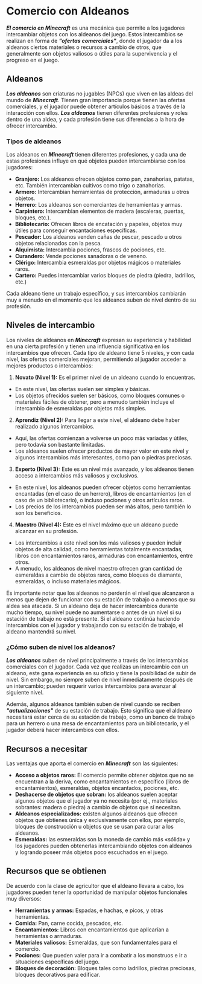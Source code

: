 # Comercio con Aldeanos

***El comercio en Minecraft*** es una mecánica que permite a los jugadores intercambiar objetos con los aldeanos del juego. Estos intercambios se realizan en forma de ***"ofertas comerciales"***, donde el jugador da a los aldeanos ciertos materiales o recursos a cambio de otros, que generalmente son objetos valiosos o útiles para la supervivencia y el progreso en el juego.

## Aldeanos

***Los aldeanos*** son criaturas no jugables (NPCs) que viven en las aldeas del mundo de ***Minecraft***. Tienen gran importancia porque tienen las ofertas comerciales, y el jugador puede obtener artículos básicos a través de la interacción con ellos. ***Los aldeanos*** tienen diferentes profesiones y roles dentro de una aldea, y cada profesión tiene sus diferencias a la hora de ofrecer intercambio.

### Tipos de aldeanos  

Los aldeanos en ***Minecraft*** tienen diferentes profesiones, y cada una de estas profesiones influye en qué objetos pueden intercambiarse con los jugadores:

- **Granjero:** Los aldeanos ofrecen objetos como pan, zanahorias, patatas, etc. También intercambian cultivos como trigo o zanahorias.
- **Armero:** Intercambian herramientas de protección, armaduras u otros objetos.
- **Herrero:** Los aldeanos son comerciantes de herramientas y armas.
- **Carpintero:** Intercambian elementos de madera (escaleras, puertas, bloques, etc.).
- **Bibliotecario:** Ofrecen libros de encatación y papeles, objetos muy útiles para conseguir encantaciones específicas.
- **Pescador:** Los aldeanos venden cañas de pescar, pescado u otros objetos relacionados con la pesca.
- **Alquimista:** Intercambia pociones, frascos de pociones, etc.
- **Curandero:** Vende pociones sanadoras o de veneno.
- **Clérigo:** Intercambia esmeraldas por objetos mágicos o materiales raros.
- **Cartero:** Puedes intercambiar varios bloques de piedra (piedra, ladrillos, etc.)

Cada aldeano tiene un trabajo específico, y sus intercambios cambiarán muy a menudo en el momento que los aldeanos suben de nivel dentro de su profesión. 

## Niveles de intercambio

Los niveles de aldeanos en ***Minecraft*** expresan su experiencia y habilidad en una cierta profesión y tienen una influencia significativa en los intercambios que ofrecen. Cada tipo de aldeano tiene 5 niveles, y con cada nivel, las ofertas comerciales mejoran, permitiendo al jugador acceder a mejores productos o intercambios:

1. **Novato (Nivel 1):** Es el primer nivel de un aldeano cuando lo encuentras.
- En este nivel, las ofertas suelen ser simples y básicas.
- Los objetos ofrecidos suelen ser básicos, como bloques comunes o materiales fáciles de obtener, pero a menudo también incluye el intercambio de esmeraldas por objetos más simples.

2. **Aprendiz (Nivel 2):** Para llegar a este nivel, el aldeano debe haber realizado algunos intercambios.
- Aquí, las ofertas comienzan a volverse un poco más variadas y útiles, pero todavía son bastante limitadas.
- Los aldeanos suelen ofrecer productos de mayor valor en este nivel y algunos intercambios más interesantes, como pan o piedras preciosas.

3. **Experto (Nivel 3):** Este es un nivel más avanzado, y los aldeanos tienen acceso a intercambios más valiosos y exclusivos.
- En este nivel, los aldeanos pueden ofrecer objetos como herramientas encantadas (en el caso de un herrero), libros de encantamientos (en el caso de un bibliotecario), o incluso pociones y otros artículos raros.
- Los precios de los intercambios pueden ser más altos, pero también lo son los beneficios.

4. **Maestro (Nivel 4):** Este es el nivel máximo que un aldeano puede alcanzar en su profesión.
- Los intercambios a este nivel son los más valiosos y pueden incluir objetos de alta calidad, como herramientas totalmente encantadas, libros con encantamientos raros, armaduras con encantamientos, entre otros.
- A menudo, los aldeanos de nivel maestro ofrecen gran cantidad de esmeraldas a cambio de objetos raros, como bloques de diamante, esmeraldas, o incluso materiales mágicos.

Es importante notar que los aldeanos no perderán el nivel que alcanzaron a menos que dejen de funcionar con su estación de trabajo o a menos que su aldea sea atacada. Si un aldeano deja de hacer intercambios durante mucho tiempo, su nivel puede no aumentarse o antes de un nivel si su estación de trabajo no está presente. Si el aldeano continúa haciendo intercambios con el jugador y trabajando con su estación de trabajo, el aldeano mantendrá su nivel.

### ¿Cómo suben de nivel los aldeanos?

***Los aldeanos*** suben de nivel principalmente a través de los intercambios comerciales con el jugador. Cada vez que realizas un intercambio con un aldeano, este gana experiencia en su oficio y tiene la posibilidad de subir de nivel. Sin embargo, no siempre suben de nivel inmediatamente después de un intercambio; pueden requerir varios intercambios para avanzar al siguiente nivel.

Además, algunos aldeanos también suben de nivel cuando se reciben ***"actualizaciones"*** de su estación de trabajo. Esto significa que el aldeano necesitará estar cerca de su estación de trabajo, como un banco de trabajo para un herrero o una mesa de encantamientos para un bibliotecario, y el jugador deberá hacer intercambios con ellos.

## Recursos a necesitar

Las ventajas que aporta el comercio en ***Minecraft*** son las siguientes:

- **Acceso a objetos raros:** El comercio permite obtener objetos que no se encuentran a la deriva, como encantamientos en específico (libros de encantamientos), esmeraldas, objetos encantados, pociones, etc.
- **Deshacerse de objetos que sobran:** los aldeanos suelen aceptar algunos objetos que el jugador ya no necesita (por ej., materiales sobrantes: madera o piedra) a cambio de objetos que sí necesitan.
- **Aldeanos especializados:** existen algunos aldeanos que ofrecen objetos que obtienes única y exclusivamente con ellos, por ejemplo, bloques de construcción u objetos que se usan para curar a los aldeanos.
- **Esmeraldas:** las esmeraldas son la moneda de cambio más «sólida» y los jugadores pueden obtenerlas intercambiando objetos con aldeanos y logrando poseer más objetos poco escuchados en el juego.

## Recursos que se obtienen

De acuerdo con la clase de agricultor que el aldeano llevara a cabo, los jugadores pueden tener la oportunidad de manipular objetos funcionales muy diversos: 

- **Herramientas y armas:** Espadas, e hachas, e picos, y otras herramientas.
- **Comida:** Pan, carne cocida, pescados, etc.
- **Encantamientos:** Libros con encantamientos que aplicarían a herramientas o armaduras.
- **Materiales valiosos:** Esmeraldas, que son fundamentales para el comercio.
- **Pociones:** Que pueden valer para ir a combatir a los monstruos e ir a situaciones específicas del juego.
- **Bloques de decoración:** Bloques tales como ladrillos, piedras preciosas, bloques decorativos para edificar. 